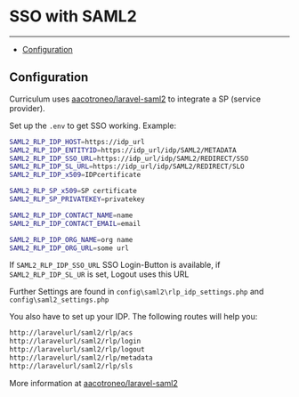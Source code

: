 # SSO with SAML2

---

- [Configuration](#section-1)


<a name="section-1"></a>
## Configuration

Curriculum uses [aacotroneo/laravel-saml2](https://github.com/aacotroneo/laravel-saml2) to integrate a SP (service provider).

Set up the `.env` to get SSO working. Example:
```bash
SAML2_RLP_IDP_HOST=https://idp_url
SAML2_RLP_IDP_ENTITYID=https://idp_url/idp/SAML2/METADATA
SAML2_RLP_IDP_SSO_URL=https://idp_url/idp/SAML2/REDIRECT/SSO
SAML2_RLP_IDP_SL_URL=https://idp_url/idp/SAML2/REDIRECT/SLO
SAML2_RLP_IDP_x509=IDPcertificate

SAML2_RLP_SP_x509=SP certificate
SAML2_RLP_SP_PRIVATEKEY=privatekey

SAML2_RLP_IDP_CONTACT_NAME=name
SAML2_RLP_IDP_CONTACT_EMAIL=email

SAML2_RLP_IDP_ORG_NAME=org name
SAML2_RLP_IDP_ORG_URL=some url
```

If `SAML2_RLP_IDP_SSO_URL` SSO Login-Button is available, if `SAML2_RLP_IDP_SL_UR` is set, Logout uses this URL

Further Settings are found in `config\saml2\rlp_idp_settings.php` and `config\saml2_settings.php`

You also have to set up your IDP. The following routes will help you:
```bash
http://laravelurl/saml2/rlp/acs
http://laravelurl/saml2/rlp/login
http://laravelurl/saml2/rlp/logout
http://laravelurl/saml2/rlp/metadata
http://laravelurl/saml2/rlp/sls
```
More information at [aacotroneo/laravel-saml2](https://github.com/aacotroneo/laravel-saml2)

